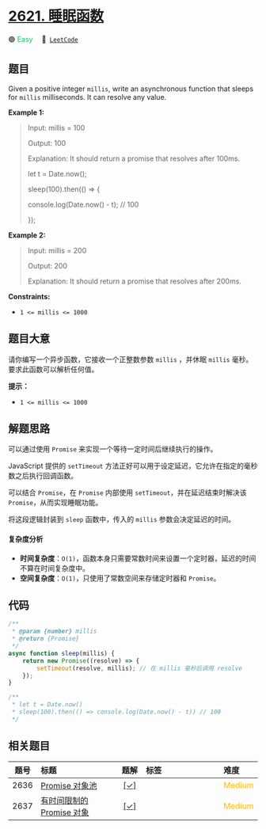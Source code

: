 # [2621. 睡眠函数](https://leetcode.com/problems/sleep)

🟢 <font color=#15bd66>Easy</font>&emsp; 🔗&ensp;[`LeetCode`](https://leetcode.com/problems/sleep)

## 题目

Given a positive integer `millis`, write an asynchronous function that sleeps
for `millis` milliseconds. It can resolve any value.

**Example 1:**

> Input: millis = 100
>
> Output: 100
>
> Explanation: It should return a promise that resolves after 100ms.
>
> let t = Date.now();
>
> sleep(100).then(() => {
>
> console.log(Date.now() - t); // 100
>
> });

**Example 2:**

> Input: millis = 200
>
> Output: 200
>
> Explanation: It should return a promise that resolves after 200ms.

**Constraints:**

- `1 <= millis <= 1000`

## 题目大意

请你编写一个异步函数，它接收一个正整数参数 `millis` ，并休眠 `millis` 毫秒。要求此函数可以解析任何值。

**提示：**

- `1 <= millis <= 1000`

## 解题思路

可以通过使用 `Promise` 来实现一个等待一定时间后继续执行的操作。

JavaScript 提供的 `setTimeout` 方法正好可以用于设定延迟，它允许在指定的毫秒数之后执行回调函数。

可以结合 `Promise`，在 `Promise` 内部使用 `setTimeout`，并在延迟结束时解决该 `Promise`，从而实现睡眠功能。

将这段逻辑封装到 `sleep` 函数中，传入的 `millis` 参数会决定延迟的时间。

#### 复杂度分析

- **时间复杂度**：`O(1)`，函数本身只需要常数时间来设置一个定时器，延迟的时间不算在时间复杂度中。
- **空间复杂度**：`O(1)`，只使用了常数空间来存储定时器和 `Promise`。

## 代码

```javascript
/**
 * @param {number} millis
 * @return {Promise}
 */
async function sleep(millis) {
	return new Promise((resolve) => {
		setTimeout(resolve, millis); // 在 millis 毫秒后调用 resolve
	});
}

/**
 * let t = Date.now()
 * sleep(100).then(() => console.log(Date.now() - t)) // 100
 */
```

## 相关题目

<!-- prettier-ignore -->
| 题号 | 标题 | 题解 | 标签 | 难度 |
| :------: | :------ | :------: | :------ | :------ |
| 2636 | [Promise 对象池](https://leetcode.com/problems/promise-pool) | [[✓]](/leetcode-js/problem/2636.md) |  | <font color=#ffb800>Medium</font> |
| 2637 | [有时间限制的 Promise 对象](https://leetcode.com/problems/promise-time-limit) | [[✓]](/leetcode-js/problem/2637.md) |  | <font color=#ffb800>Medium</font> |

<style>
.blue {
    background-color: #096dd9;
    padding: 0.25rem 0.5rem;
    margin: 0;
    font-size: 0.85em;
    border-radius: 3px;
    color: white;
    font-weight: 500;
}
table th:first-of-type { width: 10%; }
table th:nth-of-type(2) { width: 35%; }
table th:nth-of-type(3) { width: 10%; }
table th:nth-of-type(4) { width: 35%; }
table th:nth-of-type(5) { width: 10%; }
</style>
